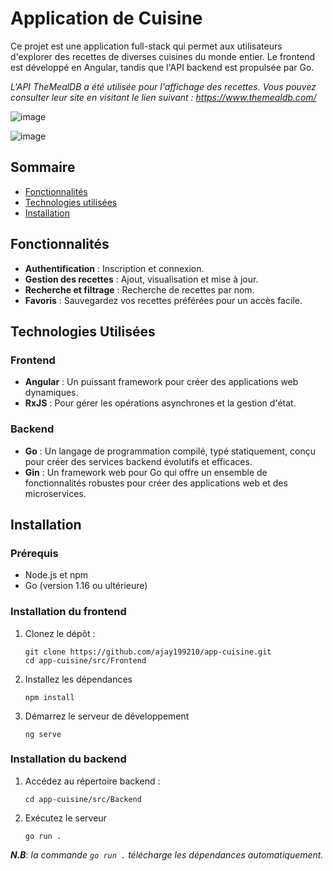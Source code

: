 
# Application de Cuisine

Ce projet est une application full-stack qui permet aux utilisateurs d'explorer des recettes de diverses cuisines du monde entier. Le frontend est développé en Angular, tandis que l'API backend est propulsée par Go.

*L'API TheMealDB a été utilisée pour l'affichage des recettes.
Vous pouvez consulter leur site en visitant le lien suivant :
https://www.themealdb.com/*

![image](https://github.com/Ajay199210/app-cuisine/assets/46723178/c12f1136-df05-425e-8cf7-176481d469b0)

![image](https://github.com/Ajay199210/app-cuisine/assets/46723178/39a26225-afe9-4d5f-a0a5-f4f75130289b)

## Sommaire

- [Fonctionnalités](#fonctionnalités)
- [Technologies utilisées](#technologies-utilisées)
- [Installation](#installation)

## Fonctionnalités

- **Authentification** : Inscription et connexion.
- **Gestion des recettes** : Ajout, visualisation et mise à jour. 
- **Recherche et filtrage** : Recherche de recettes par nom.
- **Favoris** : Sauvegardez vos recettes préférées pour un accès facile.

## Technologies Utilisées

### Frontend

- **Angular** : Un puissant framework pour créer des applications web dynamiques.
- **RxJS** : Pour gérer les opérations asynchrones et la gestion d'état.

### Backend

- **Go** : Un langage de programmation compilé, typé statiquement, conçu pour créer des services backend évolutifs et efficaces.
- **Gin** : Un framework web pour Go qui offre un ensemble de fonctionnalités robustes pour créer des applications web et des microservices.

## Installation

### Prérequis

- Node.js et npm
- Go (version 1.16 ou ultérieure)

### Installation du frontend

1. Clonez le dépôt :
   ```
   git clone https://github.com/ajay199210/app-cuisine.git
   cd app-cuisine/src/Frontend
   ```
2. Installez les dépendances 
   ```
   npm install
   ```
3. Démarrez le serveur de développement 
   ```
   ng serve
   ```

### Installation du backend

1. Accédez au répertoire backend :
   ```
   cd app-cuisine/src/Backend
   ```

2. Exécutez le serveur
   ```
   go run .
   ```
   
  ***N.B***: *la commande `go run .` télécharge les dépendances automatiquement.*
